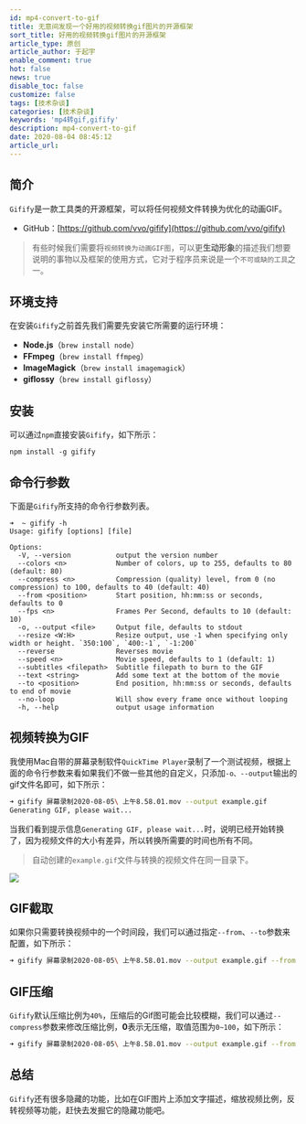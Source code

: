 ```yaml
---
id: mp4-convert-to-gif
title: 无意间发现一个好用的视频转换gif图片的开源框架
sort_title: 好用的视频转换gif图片的开源框架
article_type: 原创
article_author: 于起宇
enable_comment: true
hot: false
news: true
disable_toc: false
customize: false
tags: [技术杂谈]
categories: [技术杂谈]
keywords: 'mp4转gif,gifify'
description: mp4-convert-to-gif
date: 2020-08-04 08:45:12
article_url:
---
```


## 简介

`Gifify`是一款工具类的开源框架，可以将任何视频文件转换为优化的动画GIF。

- GitHub：[https://github.com/vvo/gifify](https://github.com/vvo/gifify)

> 有些时候我们需要将`视频转换为动画GIF图`，可以更**生动形象**的描述我们想要说明的事物以及框架的使用方式，它对于程序员来说是一个`不可或缺的工具`之一。

## 环境支持

在安装`Gifify`之前首先我们需要先安装它所需要的运行环境：

- **Node.js**（`brew install node`）
- **FFmpeg**（`brew install ffmpeg`）
- **ImageMagick**（`brew install imagemagick`）
- **giflossy**（`brew install giflossy`）

## 安装

可以通过`npm`直接安装`Gifify`，如下所示：

```
npm install -g gifify
```

## 命令行参数

下面是`Gifify`所支持的命令行参数列表。

```
➜  ~ gifify -h
Usage: gifify [options] [file]

Options:
  -V, --version           output the version number
  --colors <n>            Number of colors, up to 255, defaults to 80 (default: 80)
  --compress <n>          Compression (quality) level, from 0 (no compression) to 100, defaults to 40 (default: 40)
  --from <position>       Start position, hh:mm:ss or seconds, defaults to 0
  --fps <n>               Frames Per Second, defaults to 10 (default: 10)
  -o, --output <file>     Output file, defaults to stdout
  --resize <W:H>          Resize output, use -1 when specifying only width or height. `350:100`, `400:-1`, `-1:200`
  --reverse               Reverses movie
  --speed <n>             Movie speed, defaults to 1 (default: 1)
  --subtitles <filepath>  Subtitle filepath to burn to the GIF
  --text <string>         Add some text at the bottom of the movie
  --to <position>         End position, hh:mm:ss or seconds, defaults to end of movie
  --no-loop               Will show every frame once without looping
  -h, --help              output usage information
```

## 视频转换为GIF

我使用Mac自带的屏幕录制软件`QuickTime Player`录制了一个测试视频，根据上面的命令行参数来看如果我们不做一些其他的自定义，只添加`-o、--output`输出的gif文件名即可，如下所示：

```sh
➜ gifify 屏幕录制2020-08-05\ 上午8.58.01.mov --output example.gif
Generating GIF, please wait...
```

当我们看到提示信息`Generating GIF, please wait...`时，说明已经开始转换了，因为视频文件的大小有差异，所以转换所需要的时间也所有不同。

> 自动创建的`example.gif`文件与转换的视频文件在同一目录下。

![](https://blog.minbox.org/images/post/mp4-convert-to-gif-1.gif)

## GIF截取

如果你只需要转换视频中的一个时间段，我们可以通过指定`--from`、`--to`参数来配置，如下所示：

```sh
➜ gifify 屏幕录制2020-08-05\ 上午8.58.01.mov --output example.gif --from 00:00:10 --to 00:00:15
```

## GIF压缩

`Gifify`默认压缩比例为`40%`，压缩后的Gif图可能会比较模糊，我们可以通过`--compress`参数来修改压缩比例，**0**表示无压缩，取值范围为`0~100`，如下所示：

```sh
➜ gifify 屏幕录制2020-08-05\ 上午8.58.01.mov --output example.gif --from 00:00:10 --to 00:00:12 --compress 0
```


## 总结

`Gifify`还有很多隐藏的功能，比如在GIF图片上添加文字描述，缩放视频比例，反转视频等功能，赶快去发掘它的隐藏功能吧。